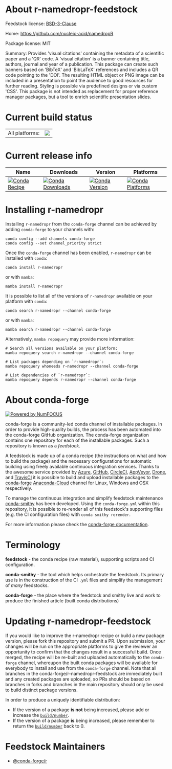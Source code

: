 About r-namedropr-feedstock
===========================

Feedstock license: [BSD-3-Clause](https://github.com/conda-forge/r-namedropr-feedstock/blob/main/LICENSE.txt)

Home: https://github.com/nucleic-acid/namedropR

Package license: MIT

Summary: Provides 'visual citations' containing the metadata of a scientific paper and a 'QR' code. A 'visual citation' is a banner containing title, authors, journal and year of a publication. This package can create such banners based on 'BibTeX' and 'BibLaTeX' references and includes a QR code pointing to the 'DOI'. The resulting HTML object or PNG image can be included in a presentation to point the audience to good resources for further reading. Styling is possible via predefined designs or via custom 'CSS'. This package is not intended as replacement for proper reference manager packages, but a tool to enrich scientific presentation slides.

Current build status
====================


<table><tr><td>All platforms:</td>
    <td>
      <a href="https://dev.azure.com/conda-forge/feedstock-builds/_build/latest?definitionId=16232&branchName=main">
        <img src="https://dev.azure.com/conda-forge/feedstock-builds/_apis/build/status/r-namedropr-feedstock?branchName=main">
      </a>
    </td>
  </tr>
</table>

Current release info
====================

| Name | Downloads | Version | Platforms |
| --- | --- | --- | --- |
| [![Conda Recipe](https://img.shields.io/badge/recipe-r--namedropr-green.svg)](https://anaconda.org/conda-forge/r-namedropr) | [![Conda Downloads](https://img.shields.io/conda/dn/conda-forge/r-namedropr.svg)](https://anaconda.org/conda-forge/r-namedropr) | [![Conda Version](https://img.shields.io/conda/vn/conda-forge/r-namedropr.svg)](https://anaconda.org/conda-forge/r-namedropr) | [![Conda Platforms](https://img.shields.io/conda/pn/conda-forge/r-namedropr.svg)](https://anaconda.org/conda-forge/r-namedropr) |

Installing r-namedropr
======================

Installing `r-namedropr` from the `conda-forge` channel can be achieved by adding `conda-forge` to your channels with:

```
conda config --add channels conda-forge
conda config --set channel_priority strict
```

Once the `conda-forge` channel has been enabled, `r-namedropr` can be installed with `conda`:

```
conda install r-namedropr
```

or with `mamba`:

```
mamba install r-namedropr
```

It is possible to list all of the versions of `r-namedropr` available on your platform with `conda`:

```
conda search r-namedropr --channel conda-forge
```

or with `mamba`:

```
mamba search r-namedropr --channel conda-forge
```

Alternatively, `mamba repoquery` may provide more information:

```
# Search all versions available on your platform:
mamba repoquery search r-namedropr --channel conda-forge

# List packages depending on `r-namedropr`:
mamba repoquery whoneeds r-namedropr --channel conda-forge

# List dependencies of `r-namedropr`:
mamba repoquery depends r-namedropr --channel conda-forge
```


About conda-forge
=================

[![Powered by
NumFOCUS](https://img.shields.io/badge/powered%20by-NumFOCUS-orange.svg?style=flat&colorA=E1523D&colorB=007D8A)](https://numfocus.org)

conda-forge is a community-led conda channel of installable packages.
In order to provide high-quality builds, the process has been automated into the
conda-forge GitHub organization. The conda-forge organization contains one repository
for each of the installable packages. Such a repository is known as a *feedstock*.

A feedstock is made up of a conda recipe (the instructions on what and how to build
the package) and the necessary configurations for automatic building using freely
available continuous integration services. Thanks to the awesome service provided by
[Azure](https://azure.microsoft.com/en-us/services/devops/), [GitHub](https://github.com/),
[CircleCI](https://circleci.com/), [AppVeyor](https://www.appveyor.com/),
[Drone](https://cloud.drone.io/welcome), and [TravisCI](https://travis-ci.com/)
it is possible to build and upload installable packages to the
[conda-forge](https://anaconda.org/conda-forge) [Anaconda-Cloud](https://anaconda.org/)
channel for Linux, Windows and OSX respectively.

To manage the continuous integration and simplify feedstock maintenance
[conda-smithy](https://github.com/conda-forge/conda-smithy) has been developed.
Using the ``conda-forge.yml`` within this repository, it is possible to re-render all of
this feedstock's supporting files (e.g. the CI configuration files) with ``conda smithy rerender``.

For more information please check the [conda-forge documentation](https://conda-forge.org/docs/).

Terminology
===========

**feedstock** - the conda recipe (raw material), supporting scripts and CI configuration.

**conda-smithy** - the tool which helps orchestrate the feedstock.
                   Its primary use is in the construction of the CI ``.yml`` files
                   and simplify the management of *many* feedstocks.

**conda-forge** - the place where the feedstock and smithy live and work to
                  produce the finished article (built conda distributions)


Updating r-namedropr-feedstock
==============================

If you would like to improve the r-namedropr recipe or build a new
package version, please fork this repository and submit a PR. Upon submission,
your changes will be run on the appropriate platforms to give the reviewer an
opportunity to confirm that the changes result in a successful build. Once
merged, the recipe will be re-built and uploaded automatically to the
`conda-forge` channel, whereupon the built conda packages will be available for
everybody to install and use from the `conda-forge` channel.
Note that all branches in the conda-forge/r-namedropr-feedstock are
immediately built and any created packages are uploaded, so PRs should be based
on branches in forks and branches in the main repository should only be used to
build distinct package versions.

In order to produce a uniquely identifiable distribution:
 * If the version of a package **is not** being increased, please add or increase
   the [``build/number``](https://docs.conda.io/projects/conda-build/en/latest/resources/define-metadata.html#build-number-and-string).
 * If the version of a package **is** being increased, please remember to return
   the [``build/number``](https://docs.conda.io/projects/conda-build/en/latest/resources/define-metadata.html#build-number-and-string)
   back to 0.

Feedstock Maintainers
=====================

* [@conda-forge/r](https://github.com/conda-forge/r/)

